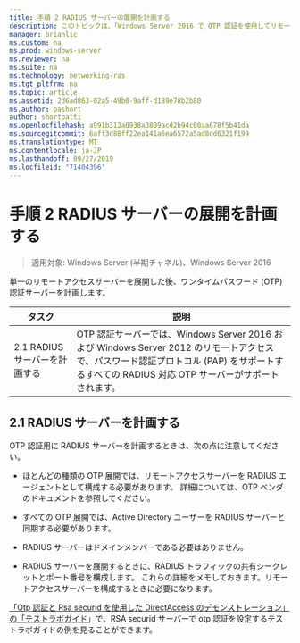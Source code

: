 ```yaml
---
title: 手順 2 RADIUS サーバーの展開を計画する
description: このトピックは、「Windows Server 2016 で OTP 認証を使用してリモートアクセスを展開する」の一部です。
manager: brianlic
ms.custom: na
ms.prod: windows-server
ms.reviewer: na
ms.suite: na
ms.technology: networking-ras
ms.tgt_pltfrm: na
ms.topic: article
ms.assetid: 2d6ad863-02a5-49b0-9aff-d189e78b2b80
ms.author: pashort
author: shortpatti
ms.openlocfilehash: a991b312a0938a3809acd2b94c00aa678f5b41da
ms.sourcegitcommit: 6aff3d88ff22ea141a6ea6572a5ad8dd6321f199
ms.translationtype: MT
ms.contentlocale: ja-JP
ms.lasthandoff: 09/27/2019
ms.locfileid: "71404396"
---
```

# <a name="step-2-plan-the-radius-server-deployment"></a>手順 2 RADIUS サーバーの展開を計画する

>適用対象: Windows Server (半期チャネル)、Windows Server 2016

単一のリモートアクセスサーバーを展開した後、ワンタイムパスワード (OTP) 認証サーバーを計画します。  
  
|タスク|説明|  
|----|--------|  
|2.1 RADIUS サーバーを計画する|OTP 認証サーバーでは、Windows Server 2016 および Windows Server 2012 のリモートアクセスで、パスワード認証プロトコル (PAP) をサポートするすべての RADIUS 対応 OTP サーバーがサポートされます。|  
  
## <a name="BKMK_1.1"></a>2.1 RADIUS サーバーを計画する  
OTP 認証用に RADIUS サーバーを計画するときは、次の点に注意してください。  
  
-   ほとんどの種類の OTP 展開では、リモートアクセスサーバーを RADIUS エージェントとして構成する必要があります。 詳細については、OTP ベンダのドキュメントを参照してください。  
  
-   すべての OTP 展開では、Active Directory ユーザーを RADIUS サーバーと同期する必要があります。  
  
-   RADIUS サーバーはドメインメンバーである必要はありません。  
  
-   RADIUS サーバーを展開するときに、RADIUS トラフィックの共有シークレットとポート番号を構成します。 これらの詳細をメモしておきます。リモートアクセスサーバーを構成するときに必要になります。  
  
[「Otp 認証と Rsa securid を使用した DirectAccess のデモンストレーション」の「テストラボガイド](https://technet.microsoft.com/windows-server-docs/networking/remote-access/directaccess/tlg-otp-securid/test-lab-guide-demonstrate-directaccess-with-otp-authentication-and-rsa-securid)」で、RSA securid サーバーで otp 認証を設定するテストラボガイドの例を見ることができます。  
  
  
  


